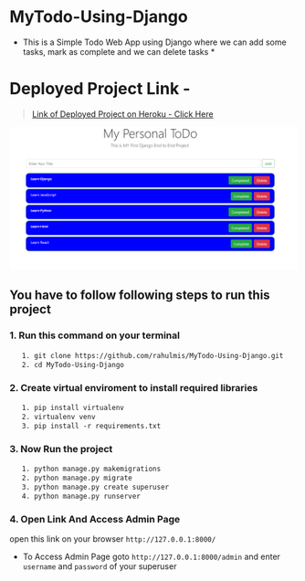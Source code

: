 # MyTodo-Using-Django
* This is a Simple Todo Web App using Django where we can add some tasks, mark as complete and we can delete tasks *

# Deployed Project Link - 
> [Link of Deployed Project on Heroku - Click Here](https://mytodo2021.herokuapp.com/)

![Demo Image](https://github.com/rahulmis/MyTodo-Using-Django/blob/main/demo1.png)


## You have to follow following steps to run this project

### 1. Run this command on your terminal 
       1. git clone https://github.com/rahulmis/MyTodo-Using-Django.git
       2. cd MyTodo-Using-Django
### 2. Create virtual enviroment to install required libraries 
       1. pip install virtualenv
       2. virtualenv venv
       3. pip install -r requirements.txt
### 3. Now Run the project
       1. python manage.py makemigrations
       2. python manage.py migrate
       3. python manage.py create superuser
       4. python manage.py runserver
### 4. Open Link And Access Admin Page
open this link on your browser `http://127.0.0.1:8000/`

* To Access Admin Page goto `http://127.0.0.1:8000/admin` and enter `username` and `password` of your superuser
